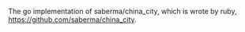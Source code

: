 The go implementation of saberma/china_city, which is wrote by ruby, https://github.com/saberma/china_city.